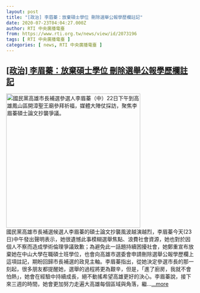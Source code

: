 ```yaml
---
layout: post
title: "[政治] 李眉蓁：放棄碩士學位 刪除選舉公報學歷欄註記"
date: 2020-07-23T04:04:27.000Z
author: RTI 中央廣播電臺
from: https://www.rti.org.tw/news/view/id/2073196
tags: [ RTI 中央廣播電臺 ]
categories: [ news, RTI 中央廣播電臺 ]
---
```

<!--1595477067000-->
[[政治] 李眉蓁：放棄碩士學位 刪除選舉公報學歷欄註記](https://www.rti.org.tw/news/view/id/2073196)
------

<div>
<img src="https://static.rti.org.tw/assets/thumbnails/2020/07/22/20200722000103M.jpg" width="360" alt="國民黨高雄市長補選參選人李眉蓁（中）22日下午到高雄鳳山區開漳聖王廟參拜祈福，媒體大陣仗採訪，聚焦李眉蓁碩士論文抄襲爭議。" title="國民黨高雄市長補選參選人李眉蓁（中）22日下午到高雄鳳山區開漳聖王廟參拜祈福，媒體大陣仗採訪，聚焦李眉蓁碩士論文抄襲爭議。"><br>國民黨高雄市長補選候選人李眉蓁的碩士論文抄襲風波越演越烈，李眉蓁今天(23日)中午發出聲明表示，她很遺憾此事模糊選舉焦點、浪費社會資源，她也對於因個人不察而造成學術倫理爭議致歉；為避免此一話題持續困擾社會，她鄭重宣布放棄她在中山大學在職碩士班學位，也會向高雄市選委會申請刪除選舉公報學歷欄上這項註記，期盼回歸市長補選的政見主軸。李眉蓁指出，從她決定參選市長的那一刻起，很多朋友都提醒她，選舉的過程將更為艱辛，但是，「進了廚房，我就不會怕熱」，她會在經驗中持續成長，絕不動搖希望高雄更好的決心。李眉蓁說，接下來三週的時間，她會更加努力走遍大高雄每個區域與角落，繼...<a target="_blank" href="https://www.rti.org.tw/news/view/id/2073196">...more</a>
</div>
